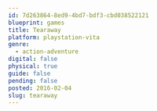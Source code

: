 ```yaml
---
id: 7d263864-8ed9-4bd7-bdf3-cbd038522121
blueprint: games
title: Tearaway
platform: playstation-vita
genre:
  - action-adventure
digital: false
physical: true
guide: false
pending: false
posted: 2016-02-04
slug: tearaway
---
```

